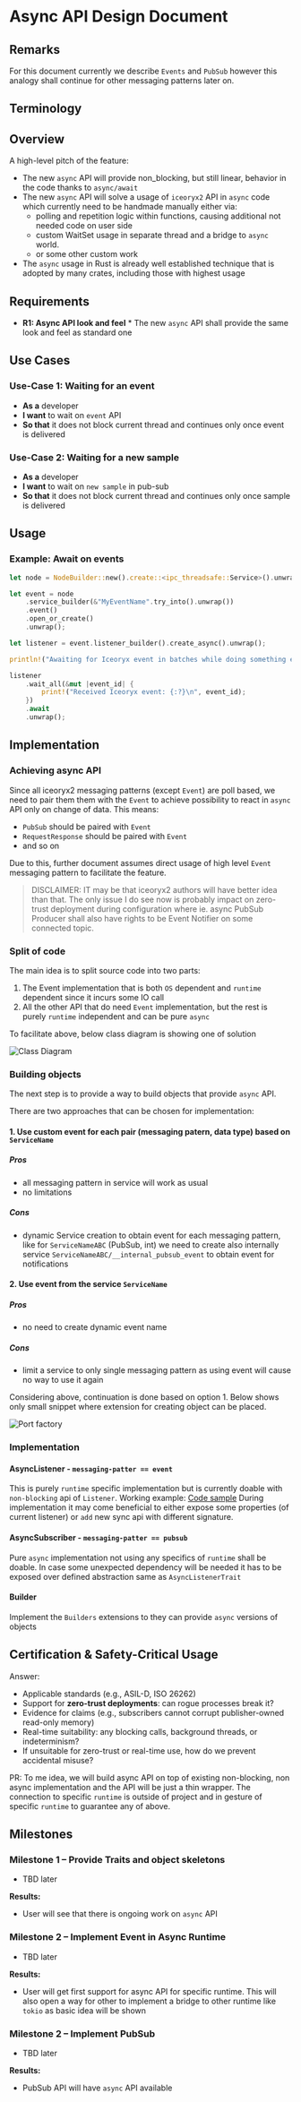 # Async API Design Document

## Remarks

For this document currently we describe `Events` and `PubSub` however this
analogy shall continue for other messaging patterns later on.

## Terminology

## Overview

A high-level pitch of the feature:

* The new `async` API will provide non_blocking, but still linear, behavior in
  the code thanks to `async/await`
* The new `async` API will solve a usage of `iceoryx2` API in `async` code which
  currently need to be handmade manually either via:
    * polling and repetition logic within functions, causing additional not needed
    code on user side
    * custom WaitSet usage in separate thread and a bridge to `async` world.
    * or some other custom work
* The `async` usage in Rust is already well established technique that is
  adopted by many crates, including those with highest usage

## Requirements

* **R1: Async API look and feel** \* The new `async` API shall provide the same
  look and feel as standard one

## Use Cases

### Use-Case 1: Waiting for an event

* **As a** developer
* **I want** to wait on `event` API
* **So that** it does not block current thread and continues only once event is
  delivered

### Use-Case 2: Waiting for a new sample

* **As a** developer
* **I want** to wait on `new sample` in pub-sub
* **So that** it does not block current thread and continues only once sample is
  delivered

## Usage

### Example: Await on events

```rust
let node = NodeBuilder::new().create::<ipc_threadsafe::Service>().unwrap();

let event = node
    .service_builder(&"MyEventName".try_into().unwrap())
    .event()
    .open_or_create()
    .unwrap();

let listener = event.listener_builder().create_async().unwrap();

println!("Awaiting for Iceoryx event in batches while doing something else ...");

listener
    .wait_all(&mut |event_id| {
        print!("Received Iceoryx event: {:?}\n", event_id);
    })
    .await
    .unwrap();
```

## Implementation

### Achieving async API

Since all iceoryx2 messaging patterns (except `Event`) are poll based, we need
to pair them them with the `Event` to achieve possibility to react in `async`
API only on change of data. This means:

* `PubSub` should be paired with `Event`
* `RequestResponse` should be paired with `Event`
* and so on

Due to this, further document assumes direct usage of high level `Event`
messaging pattern to facilitate the feature.

> DISCLAIMER: IT may be that iceoryx2 authors will have better idea than that.
> The only issue I do see now is probably impact on zero-trust deployment during
> configuration where ie. async PubSub Producer shall also have rights to be
> Event Notifier on some connected topic.

### Split of code

The main idea is to split source code into two parts:

1. The Event implementation that is both `OS` dependent and `runtime` dependent
    since it incurs some IO call
2. All the other API that do need `Event` implementation, but the rest is
    purely `runtime` independent and can be pure `async`

To facilitate above, below class diagram is showing one of solution

![Class Diagram](new_classes.svg)

### Building objects

The next step is to provide a way to build objects that provide `async` API.

There are two approaches that can be chosen for implementation:

#### 1. Use custom event for each pair (messaging patern, data type) based on `ServiceName`

##### Pros

* all messaging pattern in service will work as usual
* no limitations

##### Cons

* dynamic Service creation to obtain event for each messaging pattern, like for
  `ServiceNameABC` (PubSub, int) we need to create also internally service
  `ServiceNameABC/__internal_pubsub_event` to obtain event for notifications

#### 2. Use event from the service `ServiceName`

##### Pros

* no need to create dynamic event name

##### Cons

* limit a service to only single messaging pattern as using event will cause no
  way to use it again

Considering above, continuation is done based on option 1. Below shows only
small snippet where extension for creating object can be placed.

![Port factory](port_factory.svg)

### Implementation

#### AsyncListener - `messaging-patter == event`

This is purely `runtime` specific implementation but is currently doable with
`non-blocking` api of `Listener`. Working example:
[Code sample](assets/event_example.rs) During implementation it may come
beneficial to either expose some properties (of current listener) or `add` new
sync api with different signature.

#### AsyncSubscriber - `messaging-patter == pubsub`

Pure `async` implementation not using any specifics of `runtime` shall be
doable. In case some unexpected dependency will be needed it has to be exposed
over defined abstraction same as `AsyncListenerTrait`

#### Builder

Implement the `Builders` extensions to they can provide `async` versions of objects

## Certification & Safety-Critical Usage

Answer:

* Applicable standards (e.g., ASIL-D, ISO 26262)
* Support for **zero-trust deployments**: can rogue processes break it?
* Evidence for claims (e.g., subscribers cannot corrupt publisher-owned
  read-only memory)
* Real-time suitability: any blocking calls, background threads, or
  indeterminism?
* If unsuitable for zero-trust or real-time use, how do we prevent accidental
  misuse?

PR: To me idea, we will build async API on top of existing non-blocking, non
async implementation and the API will be just a thin wrapper. The connection to
specific `runtime` is outside of project and in gesture of specific `runtime` to
guarantee any of above.

## Milestones

### Milestone 1 – Provide Traits and object skeletons

* TBD later

**Results:**

* User will see that there is ongoing work on `async` API

### Milestone 2 – Implement Event in Async Runtime

* TBD later

**Results:**

* User will get first support for async API for specific runtime. This will also
  open a way for other to implement a bridge to other runtime like `tokio` as
  basic idea will be shown

### Milestone 2 – Implement PubSub

* TBD later

**Results:**

* PubSub API will have `async` API available
